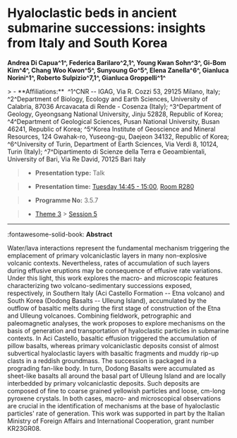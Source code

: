 # Hyaloclastic beds in ancient submarine successions: insights from Italy and South Korea

**Andrea Di Capua^1^, Federica Barilaro^2,1^, Young Kwan Sohn^3^, Gi-Bom Kim^4^, Chang Woo Kwon^5^, Sunyoung Go^5^, Elena Zanella^6^, Gianluca Norini^1^, Roberto Sulpizio^7,1^, Gianluca Groppelli^1^**

<!-- more -->> - **Affiliations:**  ^1^CNR -- IGAG, Via R. Cozzi 53, 29125 Milano, Italy; ^2^Department of Biology, Ecology and Earth Sciences, University of Calabria, 87036 Arcavacata di Rende - Cosenza (Italy); ^3^Department of Geology, Gyeongsang National University, Jinju 52828, Republic of Korea; ^4^Department of Geological Sciences, Pusan National University, Busan 46241, Republic of Korea; ^5^Korea Institute of Geoscience and Mineral Resources, 124 Gwahak-ro, Yuseong-gu, Daejeon 34132, Republic of Korea; ^6^University of Turin, Department of Earth Sciences, Via Verdi 8, 10124, Turin (Italy); ^7^Dipartimento di Scienze della Terra e Geoambientali, University of Bari, Via Re David, 70125 Bari Italy 

> - **Presentation type:** Talk

> - **Presentation time:** [Tuesday 14:45 - 15:00](../sessions_comparison.md#__tabbed_2_3), [Room R280](../maps_venue.md#__tabbed_1_1)

> - **Programme No:** 3.5.7

> - [Theme 3](../theme3.md) > [Session 5](../sessions/session-3-5.md)

--- 

:fontawesome-solid-book: **Abstract**

Water/lava interactions represent the fundamental mechanism triggering the emplacement of primary volcaniclastic layers in many non-explosive volcanic contexts. Nevertheless, rates of accumulation of such layers during effusive eruptions may be consequence of effusive rate variations.
Under this light, this work explores the macro- and microscopic features characterizing two volcano-sedimentary successions exposed, respectively, in Southern Italy (Aci Castello Formation -- Etna volcano) and South Korea (Dodong Basalts -- Ulleung Island), accumulated by the outflow of basaltic melts during the first stage of construction of the Etna and Ulleung volcanoes. Combining fieldwork, petrographic and paleomagnetic analyses, the work proposes to explore mechanisms on the basis of generation and transportation of hyaloclastic particles in submarine contexts. In Aci Castello, basaltic effusion triggered the accumulation of pillow basalts, whereas primary volcaniclastic deposits consist of almost subvertical hyaloclastic layers with basaltic fragments and muddy rip-up clasts in a reddish groundmass. The succession is packaged in a prograding fan-like body. In turn, Dodong Basalts were accumulated as sheet-like basalts all around the basal part of Ulleung Island and are locally interbedded by primary volcaniclastic deposits. Such deposits are composed of fine to coarse grained yellowish particles and loose, cm-long pyroxene crystals. In both cases, macro- and microscopical observations are crucial in the identification of mechanisms at the base of hyaloclastic particles' rate of generation.
This work was supported in part by the Italian Ministry of Foreign Affairs and International Cooperation, grant number KR23GR08.

